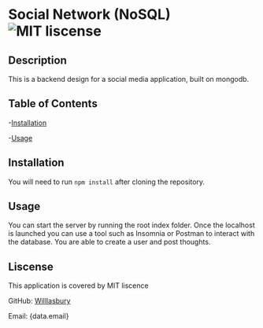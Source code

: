 
  # Social Network (NoSQL)   ![MIT liscense](https://img.shields.io/badge/Liscence-MIT-green) 

  ## Description 

  This is a backend design for a social media application, built on mongodb. 

  ## Table of Contents 

  -[Installation](#installation)

  -[Usage](#usage) 


  ## Installation 

  You will need to run `npm install` after cloning the repository. 

  ## Usage

  You can start the server by running the root index folder. Once the localhost is launched you can use a tool such as Insomnia or Postman to interact with the database. You are able
  to create a user and post thoughts.

  ## Liscense 

  This application is covered by MIT liscence

  GitHub: [Willlasbury](https://github.com/Willlasbury) 

  Email: {data.email} 

   

  